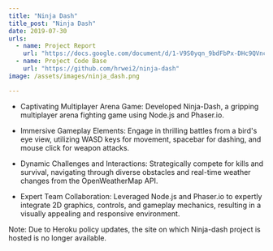 ```yaml
---
title: "Ninja Dash"
title_post: "Ninja Dash"
date: 2019-07-30
urls:
  - name: Project Report
    url: "https://docs.google.com/document/d/1-V9S0yqn_9bdFbPx-DHc9QVncCtPlKuqkwuQxeU9xJk/edit"
  - name: Project Code Base
    url: "https://github.com/hrwei2/ninja-dash"
image: /assets/images/ninja_dash.png

---
```


- Captivating Multiplayer Arena Game: Developed Ninja-Dash, a gripping multiplayer arena fighting game using Node.js and Phaser.io.

- Immersive Gameplay Elements: Engage in thrilling battles from a bird's eye view, utilizing WASD keys for movement, spacebar for dashing, and mouse click for weapon attacks.

- Dynamic Challenges and Interactions: Strategically compete for kills and survival, navigating through diverse obstacles and real-time weather changes from the OpenWeatherMap API.

- Expert Team Collaboration: Leveraged Node.js and Phaser.io to expertly integrate 2D graphics, controls, and gameplay mechanics, resulting in a visually appealing and responsive environment.

Note: Due to Heroku policy updates, the site on which Ninja-dash project is hosted is no longer available.